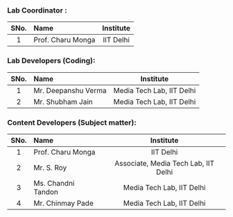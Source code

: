 ### Lab Coordinator :

| SNo. | Name | Institute |
| :--: | :-- | :-------: |
|  1   | Prof. Charu Monga | IIT Delhi |

### Lab Developers (Coding):

| SNo. | Name | Institute |
| :--: | :-- | :-------: |
|  1   | Mr. Deepanshu Verma | Media Tech Lab, IIT Delhi |
|  2   | Mr. Shubham Jain | Media Tech Lab, IIT Delhi |

### Content Developers (Subject matter):

| SNo. | Name | Institute |
| :--: | :-- | :-------: |
|  1   | Prof. Charu Monga | IIT Delhi |
|  2   | Mr. S. Roy | Associate, Media Tech Lab, IIT Delhi |
|  3   | Ms. Chandni Tandon | Media Tech Lab, IIT Delhi |
|  4   | Mr. Chinmay Pade | Media Tech Lab, IIT Delhi |